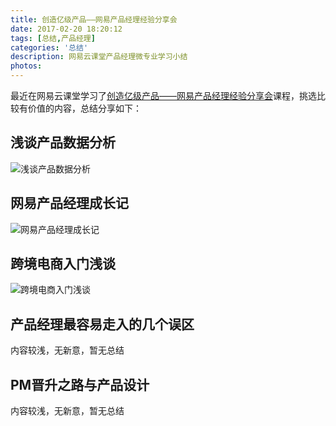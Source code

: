 ```yaml
---
title: 创造亿级产品——网易产品经理经验分享会
date: 2017-02-20 18:20:12
tags: [总结,产品经理]
categories: '总结'
description: 网易云课堂产品经理微专业学习小结
photos:
---
```

最近在网易云课堂学习了[创造亿级产品——网易产品经理经验分享会](http://study.163.com/course/introduction/1537001.htm#/courseDetail)课程，挑选比较有价值的内容，总结分享如下：

## 浅谈产品数据分析

![浅谈产品数据分析](http://oqsovnm36.bkt.clouddn.com/dataanalysis.png)

## 网易产品经理成长记

![网易产品经理成长记](http://oqsovnm36.bkt.clouddn.com/PMgrowing.png)

## 跨境电商入门浅谈

![跨境电商入门浅谈](http://oqsovnm36.bkt.clouddn.com/跨境电商入门.png)

## 产品经理最容易走入的几个误区

内容较浅，无新意，暂无总结

## PM晋升之路与产品设计

内容较浅，无新意，暂无总结